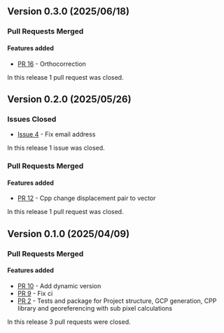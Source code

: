 ## Version 0.3.0 (2025/06/18)


### Pull Requests Merged

#### Features added

* [PR 16](https://github.com/pytroll/georeferencer/pull/16) - Orthocorrection

In this release 1 pull request was closed.


## Version 0.2.0 (2025/05/26)

### Issues Closed

* [Issue 4](https://github.com/pytroll/georeferencer/issues/4) - Fix email address

In this release 1 issue was closed.

### Pull Requests Merged

#### Features added

* [PR 12](https://github.com/pytroll/georeferencer/pull/12) - Cpp change displacement pair to vector

In this release 1 pull request was closed.


## Version 0.1.0 (2025/04/09)


### Pull Requests Merged

#### Features added

* [PR 10](https://github.com/pytroll/georeferencer/pull/10) - Add dynamic version
* [PR 9](https://github.com/pytroll/georeferencer/pull/9) - Fix ci
* [PR 2](https://github.com/pytroll/georeferencer/pull/2) - Tests and package for Project structure, GCP generation, CPP library and georeferencing with sub pixel calculations

In this release 3 pull requests were closed.


